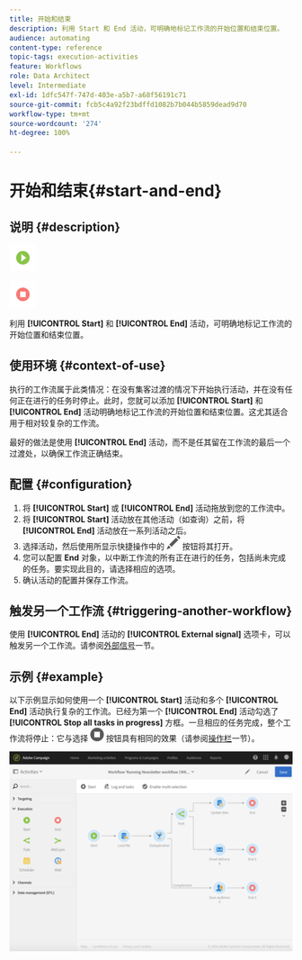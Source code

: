 ```yaml
---
title: 开始和结束
description: 利用 Start 和 End 活动，可明确地标记工作流的开始位置和结束位置。
audience: automating
content-type: reference
topic-tags: execution-activities
feature: Workflows
role: Data Architect
level: Intermediate
exl-id: 1dfc547f-747d-403e-a5b7-a68f56191c71
source-git-commit: fcb5c4a92f23bdffd1082b7b044b5859dead9d70
workflow-type: tm+mt
source-wordcount: '274'
ht-degree: 100%

---
```


# 开始和结束{#start-and-end}

## 说明 {#description}

![](assets/start.png)

![](assets/end.png)

利用 **[!UICONTROL Start]** 和 **[!UICONTROL End]** 活动，可明确地标记工作流的开始位置和结束位置。

## 使用环境 {#context-of-use}

执行的工作流属于此类情况：在没有集客过渡的情况下开始执行活动，并在没有任何正在进行的任务时停止。此时，您就可以添加 **[!UICONTROL Start]** 和 **[!UICONTROL End]** 活动明确地标记工作流的开始位置和结束位置。这尤其适合用于相对较复杂的工作流。

最好的做法是使用 **[!UICONTROL End]** 活动，而不是任其留在工作流的最后一个过渡处，以确保工作流正确结束。

## 配置 {#configuration}

1. 将 **[!UICONTROL Start]** 或 **[!UICONTROL End]** 活动拖放到您的工作流中。
1. 将 **[!UICONTROL Start]** 活动放在其他活动（如查询）之前，将 **[!UICONTROL End]** 活动放在一系列活动之后。
1. 选择活动，然后使用所显示快捷操作中的 ![](assets/edit_darkgrey-24px.png) 按钮将其打开。
1. 您可以配置 **End** 对象，以中断工作流的所有正在进行的任务，包括尚未完成的任务。要实现此目的，请选择相应的选项。
1. 确认活动的配置并保存工作流。

## 触发另一个工作流 {#triggering-another-workflow}

使用 **[!UICONTROL End]** 活动的 **[!UICONTROL External signal]** 选项卡，可以触发另一个工作流。请参阅[外部信号](../../automating/using/external-signal.md)一节。

## 示例 {#example}

以下示例显示如何使用一个 **[!UICONTROL Start]** 活动和多个 **[!UICONTROL End]** 活动执行复杂的工作流。已经为第一个 **[!UICONTROL End]** 活动勾选了 **[!UICONTROL Stop all tasks in progress]** 方框。一旦相应的任务完成，整个工作流将停止：它与选择 ![](assets/stop_darkgrey-24px.png) 按钮具有相同的效果（请参阅[操作栏](../../automating/using/workflow-interface.md#action-bar)一节）。

![](assets/wkf_start_end_example.png)
